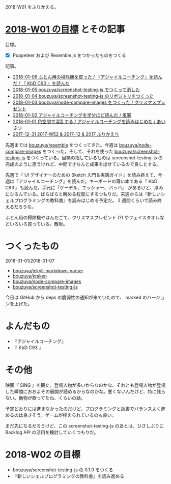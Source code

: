 2018-W01 をふりかえる。

# [2018-W01 の目標][2017-12-31] とその記事

目標。

- [x] Puppeteer および Resemble.js をつかったものをつくる

記事。

- [2018-01-06 ふとん用の掃除機を買った / 『アジャイルコーチング』を読んだ / 『 KbD C93 』を読んだ][2018-01-06]
- [2018-01-05 bouzuya/screenshot-testing-js でつくって消した][2018-01-05]
- [2018-01-04 bouzuya/screenshot-testing-js のリポジトリをつくった][2018-01-04]
- [2018-01-03 bouzuya/node-compare-images をつくった / クリスマスプレゼント][2018-01-03]
- [2018-01-02 アジャイルコーチングを半分ほど読んだ / 風邪][2018-01-02]
- [2018-01-01 色空間で混乱する / アジャイルコーチングを読みはじめた / あいさつ][2018-01-01]
- [2017-12-31 2017-W52 & 2017-12 & 2017 ふりかえり][2017-12-31]

先週までは [bouzuya/resemble][] をつくってきた。今週は [bouzuya/node-compare-images][] をつくった。そして、それを使った [bouzuya/screenshot-testing-js][] をつくっている。目標の指しているものは screenshot-testing-js の完成のように思うけれど、中間できちんと成果を出せているので良しとする。

先週で『 UI デザイナーのための Sketch 入門＆実践ガイド』を読み終えて、今週は『アジャイルコーチング』を読んだ。キーボードの薄い本である『 KbD C93 』も読んだ。手元に『ゲーデル、エッシャー、バッハ』 があるけど、厚みにひるんでいる。ぱらぱらと眺める程度にするつもりだ。来週からは『新しいシェルプログラミングの教科書』を読みはじめる予定だ。 2 週間くらいで読み終えるだろうな。

ふとん用の掃除機やはんだごて、クリスマスプレゼント (?) やフェイスタオルなどいろいろ買っている。散財。

# つくったもの

2018-01-01/2018-01-07

- [bouzuya/jekyll-markdown-parser][]
- [bouzuya/kraken][]
- [bouzuya/node-compare-images][]
- [bouzuya/screenshot-testing-js][]

今日は GitHub から deps の脆弱性の通知が来ていたので、 marked のバージョンを上げた。

# よんだもの

- 『アジャイルコーチング』
- 『 KbD C93 』

# その他

映画『 SING 』を観た。登場人物が多いからなのかな、それとも登場人物が登場した瞬間におおよその展開が読めるからなのかな。悪くないんだけど、特に残らない。動物が歌ってたね、くらいの話。

予定どおりには進まなかったのだけど、プログラミングと読書でバランスよく進めるのは良さそう。ゲームが控えられているのも良い。

まだ先になるだろうけど、この screenshot-testing-js のあとは、ひさしぶりに Backlog API の活用を検討していくつもりだ。

# 2018-W02 の目標

- bouzuya/screenshot-testing-js の 0.1.0 をつくる
- 『新しいシェルプログラミングの教科書』を読み進める

[2017-12-31]: https://blog.bouzuya.net/2017/12/31/
[2018-01-01]: https://blog.bouzuya.net/2018/01/01/
[2018-01-02]: https://blog.bouzuya.net/2018/01/02/
[2018-01-03]: https://blog.bouzuya.net/2018/01/03/
[2018-01-04]: https://blog.bouzuya.net/2018/01/04/
[2018-01-05]: https://blog.bouzuya.net/2018/01/05/
[2018-01-06]: https://blog.bouzuya.net/2018/01/06/
[bouzuya/jekyll-markdown-parser]: https://github.com/bouzuya/jekyll-markdown-parser
[bouzuya/kraken]: https://github.com/bouzuya/kraken
[bouzuya/node-compare-images]: https://github.com/bouzuya/node-compare-images
[bouzuya/resemble]: https://github.com/bouzuya/resemble
[bouzuya/screenshot-testing-js]: https://github.com/bouzuya/screenshot-testing-js
